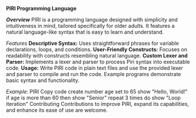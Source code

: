 **PIRI Programming Language**


***Overview***
PIRI is a programming language designed with simplicity and intuitiveness in mind, tailored specifically for older adults. It features a natural language-like syntax that is easy to learn and understand.

*Features*
**Descriptive Syntax:** Uses straightforward phrases for variable declarations, loops, and conditions.
**User-Friendly Constructs:** Focuses on readability with constructs resembling natural language.
**Custom Lexer and Parser:** Implements a lexer and parser to process Piri syntax into executable code.
**Usage:**
Write PIRI code in plain text files and use the provided lexer and parser to compile and run the code. Example programs demonstrate basic syntax and functionality.

*Example:*
PIRI
Copy code
create number age set to 65
show "Hello, World!"
if age is more than 60 then
    show "Senior"
repeat 3 times do
    show "Loop iteration"
Contributing
Contributions to improve PIRI, expand its capabilities, and enhance its ease of use are welcome.


